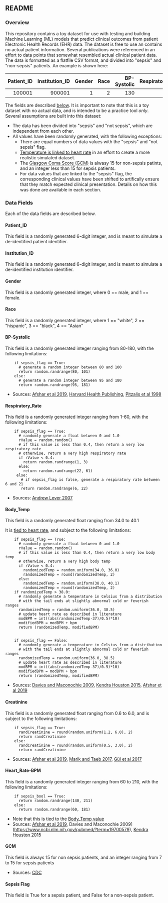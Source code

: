 ## README

### Overview
This repository contains a toy dataset for use with testing and building Machine Learning (ML) models that predict clinical outcomes from patient Electronic Health Records (EHR) data. The dataset is free to use an contains no actual patient information. Several publications were referenced in an effort to data points that somewhat resembled actual clinical patient data. The data is formatted as a flatfile CSV format, and divided into "sepsis" and "non-sepsis" patients. An example is shown here:

| Patient_ID    | Institution_ID    | Gender  | Race | BP-Systolic | Respiratory_Rate | Body_Temp | Creatinine | Heart_Rate-BPM |  GCM | Sepsis Flag |
| ---------:|---------:|---------:|---------:|---------:|---------:|---------:|---------:|---------:|---------:|---------:|
| 100001 | 900001 | 1 | 2 | 130 | 15 | 37.0 | 1.2 | 101 | 15 | False |

The fields are described [below](https://github.com/disulfidebond/ehr_toy_dataset/blob/master/README.md#data-fields). It is important to note that this is a toy dataset with no actual data, and is intended to be a practice tool *only*. Several assumptions are built into this dataset:

* The data has been divided into "sepsis" and "not sepsis", which are independent from each other.
* All values have been randomly generated, with the following exceptions:
  * There are equal numbers of data values with the "sepsis" and "not sepsis" flag.
  * [Temperature is linked to heart rate](https://github.com/disulfidebond/ehr_toy_dataset/blob/master/README.md#body_temp) in an effort to create a more realistic simulated dataset.
  * The [Glasgow Coma Score (GCM)](https://www.cdc.gov/masstrauma/resources/gcs.pdf) is alwasy 15 for non-sepsis patints, and an integer less than 15 for sepsis patients.
  * For data values that are linked to the "sepsis" flag, the corresponding clinical values have been shifted to artifically ensure that they match expected clinical presentation. Details on how this was done are available in each section.

### Data Fields
Each of the data fields are described below.

#### Patient_ID
This field is a randomly generated 6-digit integer, and is meant to simulate a de-identified patient identifier.

#### Institution_ID
This field is a randomly generated 6-digit integer, and is meant to simulate a de-identified institution identifier.

#### Gender
This field is a randomly generated integer, where 0 == male, and 1 == female.

#### Race
This field is a randomly generated integer, where 1 == "white", 2 == "hispanic", 3 == "black", 4 == "Asian"

#### BP-Systolic
This field is a randomly generated integer ranging from 80-180, with the following limitations:

        if sepsis_flag == True:
          # generate a random integer between 80 and 100
          return random.randrange(80, 101)
        else:
          # generate a random integer between 95 and 180
          return random.randrange(95, 181)

* Sources: [Afshar et al 2019](https://www.ncbi.nlm.nih.gov/pubmed/31306176), [Harvard Health Publishing](https://www.health.harvard.edu/blog/new-high-blood-pressure-guidelines-2017111712756), [Pitzalis et al 1998](https://www.ncbi.nlm.nih.gov/pubmed/?term=9709393)

#### Respiratory_Rate
This field is a randomly generated integer ranging from 1-60, with the following limitations:

        if sepsis_flag == True:
          # randomly generate a float between 0 and 1.0
          rValue = random.random()
          # if this value is less than 0.4, then return a very low respiratory rate
          # otherwise, return a very high respiratory rate
          if rValue < 0.4:
            return random.randrange(1, 3)
          else:
            return random.randrange(22, 61)
         else:
           # if sepsis_flag is false, generate a respiratory rate between 6 and 21
           return random.randrange(6, 22)

* Sources: [Andrew Lever 2007](https://www.ncbi.nlm.nih.gov/pmc/articles/PMC2043413/)

#### Body_Temp
This field is a randomly generated float ranging from 34.0 to 40.1

It is [tied to heart rate](https://github.com/disulfidebond/ehr_toy_dataset/blob/master/README.md#heart_rate-bpm), and subject to the following limitations:

        if sepsis_flag == True:
          # randomly generate a float between 0 and 1.0
          rValue = random.random()
          # if this value is less than 0.4, then return a very low body temp
          # otherwise, return a very high body temp
          if rValue < 0.4:
            randomizedTemp = random.uniform(34.0, 36.0)
            randomizedTemp = round(randomizedTemp, 2)
          else:
            randomizedTemp = random.uniform(38.0, 40.1)
            randomizedTemp = round(randomizedTemp, 2)
        if randomizedTemp > 38.0:
          # randomly generate a temperature in Celsius from a distribution 
          # with the tail ends at slightly abnormal cold or feverish ranges
          randomizedTemp = random.uniform(36.0, 38.5)
          # update heart rate as described in literature
          modBPM = int((abs(randomizedTemp-37)/0.5)*10)
          modifiedBPM = modBPM + bpm
          return (randomizedTemp, modifiedBPM)
          
          
        if sepsis_flag == False:
          # randomly generate a temperature in Celsius from a distribution 
          # with the tail ends at slightly abnormal cold or feverish ranges
          randomizedTemp = random.uniform(36.0, 38.5)
          # update heart rate as described in literature
          modBPM = int((abs(randomizedTemp-37)/0.5)*10)
          modifiedBPM = modBPM + bpm
          return (randomizedTemp, modifiedBPM)
        
* Sources: [Davies and Maconochie 2009](https://www.ncbi.nlm.nih.gov/pubmed/?term=19700579), [Kendra Houston 2015](https://www.ncbi.nlm.nih.gov/pmc/articles/PMC4681323/), [Afshar et al 2019](https://www.ncbi.nlm.nih.gov/pubmed/31306176)


#### Creatinine
This field is a randomly generated float ranging from 0.6 to 6.0, and is subject to the following limitations:

        if sepsis_flag == True:
          randCreatinine = round(random.uniform(1.2, 6.0), 2)
          return randCreatinine
        else:
          randCreatinine = round(random.uniform(0.5, 3.0), 2)
          return randCreatinine          

* Sources: [Afshar et al 2019](https://www.ncbi.nlm.nih.gov/pubmed/31306176), [Marik and Taeb 2017](https://www.ncbi.nlm.nih.gov/pmc/articles/PMC5418298/), [Gül et al 2017](https://www.ncbi.nlm.nih.gov/pmc/articles/PMC5512390/)

#### Heart_Rate-BPM
This field is a randomly generated integer ranging from 60 to 210, with the following limitations:

        if sepsis_bool == True:
          return random.randrange(140, 211)
        else:
          return random.randrange(60, 181)

* Note that this is tied to the [Body_Temp value](https://github.com/disulfidebond/ehr_toy_dataset/blob/master/README.md#body_temp)
* Sources: [Afshar et al 2019](https://www.ncbi.nlm.nih.gov/pubmed/31306176), Davies and Maconochie 2009](https://www.ncbi.nlm.nih.gov/pubmed/?term=19700579), [Kendra Houston 2015](https://www.ncbi.nlm.nih.gov/pmc/articles/PMC4681323/)

#### GCM
This field is always 15 for non sepsis patients, and an integer ranging from 7 to 15 for sepsis patients
* Sources: [CDC](https://www.cdc.gov/masstrauma/resources/gcs.pdf)

#### Sepsis Flag
This field is True for a sepsis patient, and False for a non-sepsis patient.

